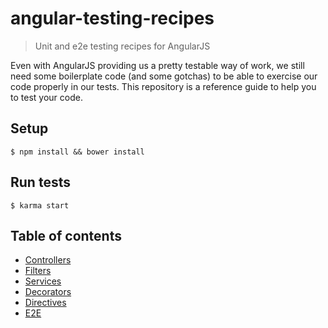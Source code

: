 # angular-testing-recipes
> Unit and e2e testing recipes for AngularJS

Even with AngularJS providing us a pretty testable way of work, we still need some boilerplate code (and some gotchas) to be able to exercise our code properly in our tests. This repository is a reference guide to help you to test your code.

## Setup

```
$ npm install && bower install
```

## Run tests

```
$ karma start
```

## Table of contents

- [Controllers](controller/)
- [Filters](filters/)
- [Services](services/)
- [Decorators](decorators/)
- [Directives](directives/)
- [E2E](E2E/)
